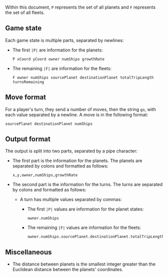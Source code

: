 Within this document, `P` represents the set of all planets and `F` represents
the set of all fleets.

Game state
----------

Each game state is multiple parts, separated by newlines:
  - The first `|P|` are information for the planets:

    ```text
    P xCoord yCoord owner numShips growthRate
    ```

  - The remaining `|F|` are information for the fleets:

    ```text
    F owner numShips sourcePlanet destinationPlanet totalTripLength turnsRemaining
    ```

Move format
-----------

For a player's turn, they send a number of moves, then the string `go`, with
each value separated by a newline. A move is in the following format:

```text
sourcePlanet destinationPlanet numShips
```

Output format
-------------

The output is split into two parts, separated by a pipe character:
  - The first part is the information for the planets. The planets are
    separated by colons and formatted as follows:

    ```text
    x,y,owner,numShips,growthRate
    ```

  - The second part is the information for the turns. The turns are
    separated by colons and formatted as follows:
      - A turn has multiple values separated by commas:
          - The first `|P|` values are information for the planet states:

            ```text
            owner.numShips
            ```

          - The remaining `|F|` values are information for the fleets:

            ```text
            owner.numShips.sourcePlanet.destinationPlanet.totalTripLength.turnsRemaining
            ```

Miscellaneous
-------------

  - The distance between planets is the smallest integer greater than the
    Euclidean distance between the planets' coordinates.

